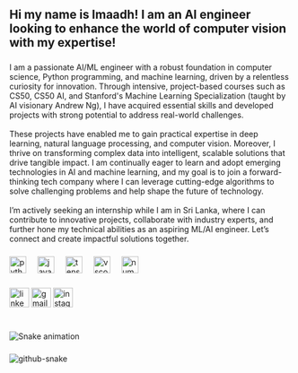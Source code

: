 <h2 align="left">Hi my name is Imaadh! I am an AI engineer looking to enhance the world of computer vision with my expertise!</h2>

###

<p align="left">I am a passionate AI/ML engineer with a robust foundation in computer science, Python programming, and machine learning, driven by a relentless curiosity for innovation. Through intensive, project-based courses such as CS50, CS50 AI, and Stanford's Machine Learning Specialization (taught by AI visionary Andrew Ng), I have acquired essential skills and developed projects with strong potential to address real-world challenges. <br><br>These projects have enabled me to gain practical expertise in deep learning, natural language processing, and computer vision. Moreover, I thrive on transforming complex data into intelligent, scalable solutions that drive tangible impact. I am continually eager to learn and adopt emerging technologies in AI and machine learning, and my goal is to join a forward-thinking tech company where I can leverage cutting-edge algorithms to solve challenging problems and help shape the future of technology.<br><br>I’m actively seeking an internship while I am in Sri Lanka, where I can contribute to innovative projects, collaborate with industry experts, and further hone my technical abilities as an aspiring ML/AI engineer. Let’s connect and create impactful solutions together.</p>

###

<div align="left">
  <img src="https://cdn.jsdelivr.net/gh/devicons/devicon/icons/python/python-original.svg" height="30" alt="python logo"  />
  <img width="12" />
  <img src="https://cdn.jsdelivr.net/gh/devicons/devicon/icons/java/java-original.svg" height="30" alt="java logo"  />
  <img width="12" />
  <img src="https://cdn.jsdelivr.net/gh/devicons/devicon/icons/tensorflow/tensorflow-original.svg" height="30" alt="tensorflow logo"  />
  <img width="12" />
  <img src="https://cdn.jsdelivr.net/gh/devicons/devicon/icons/vscode/vscode-original.svg" height="30" alt="vscode logo"  />
  <img width="12" />
  <img src="https://cdn.jsdelivr.net/gh/devicons/devicon/icons/numpy/numpy-original.svg" height="30" alt="numpy logo"  />
</div>

###

<div align="left">
  <img src="https://img.shields.io/static/v1?message=LinkedIn&logo=linkedin&label=&color=0077B5&logoColor=white&labelColor=&style=for-the-badge" height="35" alt="linkedin logo"  />
  <img src="https://img.shields.io/static/v1?message=Gmail&logo=gmail&label=&color=D14836&logoColor=white&labelColor=&style=for-the-badge" height="35" alt="gmail logo"  />
  <img src="https://img.shields.io/static/v1?message=Instagram&logo=instagram&label=&color=E4405F&logoColor=white&labelColor=&style=for-the-badge" height="35" alt="instagram logo"  />
</div>

###

<br clear="both">

<img src="https://raw.githubusercontent.com/ImaadhRenosh/ImaadhRenosh/output/snake.svg" alt="Snake animation" />

###

<picture>
  <source media="(prefers-color-scheme: dark)" srcset="https://raw.githubusercontent.com/ImaadhRenosh/ImaadhRenosh/output/github-snake-dark.svg" />
  <source media="(prefers-color-scheme: light)" srcset="https://raw.githubusercontent.com/ImaadhRenosh/ImaadhRenosh/output/github-snake.svg" />
  <img alt="github-snake" src="https://raw.githubusercontent.com/ImaadhRenosh/ImaadhRenosh/output/github-snake.svg" />
</picture>
